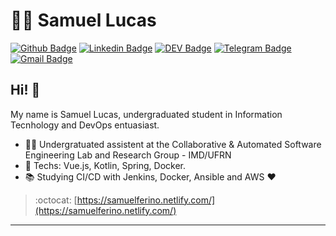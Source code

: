 # :man_technologist: Samuel Lucas

[![Github Badge](https://img.shields.io/badge/-Github-000?style=flat-square&logo=Github&logoColor=white&link=https://github.com/Samuellucas97)](https://github.com/Samuellucas97)
[![Linkedin Badge](https://img.shields.io/badge/-LinkedIn-blue?style=flat-square&logo=Linkedin&logoColor=white&link=https://www.linkedin.com/in/samuel1797/)](https://www.linkedin.com/in/samuel1797/)
[![DEV Badge](https://img.shields.io/badge/-DEV.to-000?style=flat-square&logo=dev.to&logoColor=white&link=https://dev.to/samuellucas97)](https://dev.to/samuellucas97)
[![Telegram Badge](https://img.shields.io/badge/-Telegram-1ca0f1?style=flat-square&labelColor=1ca0f1&logo=telegram&logoColor=white&link=https://t.me/samuellucas97)](https://t.me/samuellucas97)
[![Gmail Badge](https://img.shields.io/badge/-Gmail-c14438?style=flat-square&logo=Gmail&logoColor=white&link=mailto:samuellucas97@ufrn.edu.br)](mailto:samuellucas97@ufrn.edu.br)

## Hi! 👋

My name is Samuel Lucas, undergraduated student in Information Tecnhology and DevOps entuasiast.

- :office_worker: Undergratuated assistent at the Collaborative & Automated Software Engineering Lab and Research Group  - IMD/UFRN
- :blue_heart: Techs: Vue.js, Kotlin, Spring, Docker.
- :books: Studying CI/CD with Jenkins, Docker, Ansible and AWS :heart:

> :octocat: [https://samuelferino.netlify.com/](https://samuelferino.netlify.com/)

---
